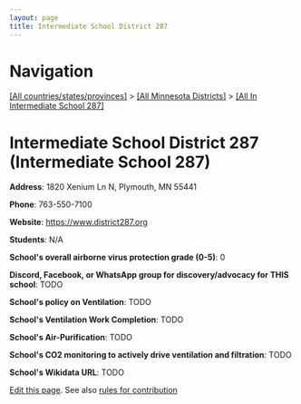 ```yaml
---
layout: page
title: Intermediate School District 287
---
```

# Navigation

[[All countries/states/provinces]](../../..) > [[All Minnesota Districts]](../..) > [[All In Intermediate School 287]](..)

# Intermediate School District 287 (Intermediate School 287)

**Address**: 1820 Xenium Ln N, Plymouth, MN 55441

**Phone**: 763-550-7100

**Website**: <https://www.district287.org>

**Students**: N/A

**School's overall airborne virus protection grade (0-5)**: 0

**Discord, Facebook, or WhatsApp group for discovery/advocacy for THIS school**: TODO

**School's policy on Ventilation**: TODO

**School's Ventilation Work Completion**: TODO

**School's Air-Purification**: TODO

**School's CO2 monitoring to actively drive ventilation and filtration**: TODO

**School's Wikidata URL**: TODO


[Edit this page](https://github.com/ventilate-schools/MN/edit/main/./Intermediate_School_287/Intermediate_School_District_287.md). See also [rules for contribution](../../../contribution-rules/)